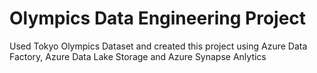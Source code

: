# Olympics Data Engineering Project

Used Tokyo Olympics Dataset and created this project using Azure Data Factory, Azure Data Lake Storage and Azure Synapse Anlytics
